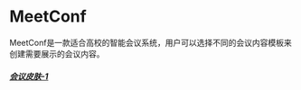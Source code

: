 # MeetConf
MeetConf是一款适合高校的智能会议系统，用户可以选择不同的会议内容模板来创建需要展示的会议内容。

##### [会议皮肤-1](https://sjj0330.github.io/MeetConf/meeting.html)
